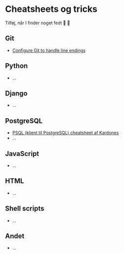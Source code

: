 # Cheatsheets og tricks

Tilføj, når I finder noget fedt :rocket: :beer:

## Git
- [Configure Git to handle line endings](https://help.github.com/en/github/using-git/configuring-git-to-handle-line-endings)

## Python
- ...

## Django
- ...

## PostgreSQL
- [PSQL (klient til PostgreSQL) cheatsheet af Kardones](https://gist.github.com/Kartones/dd3ff5ec5ea238d4c546)
- ...

## JavaScript
- ...

## HTML
- ...

## Shell scripts
- ...

## Andet
- ...
